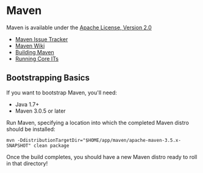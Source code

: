 # Maven

Maven is available under the [Apache License, Version 2.0](https://www.apache.org/licenses/LICENSE-2.0.txt)

- [Maven Issue Tracker](https://issues.apache.org/jira/browse/MNG)
- [Maven Wiki](https://cwiki.apache.org/confluence/display/MAVEN/Index)
- [Building Maven](https://maven.apache.org/guides/development/guide-building-maven.html)
- [Running Core ITs](https://maven.apache.org/core-its/core-it-suite/)

## Bootstrapping Basics

If you want to bootstrap Maven, you'll need:

- Java 1.7+
- Maven 3.0.5 or later

Run Maven, specifying a location into which the completed Maven distro should be installed:

```
mvn -DdistributionTargetDir="$HOME/app/maven/apache-maven-3.5.x-SNAPSHOT" clean package
```


Once the build completes, you should have a new Maven distro ready to roll in that directory!
